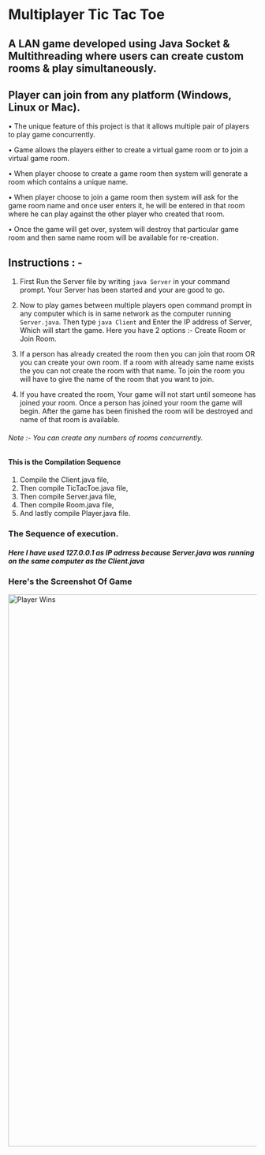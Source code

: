 # Multiplayer Tic Tac Toe 

## A LAN game developed using Java Socket & Multithreading where users can create custom rooms & play simultaneously.
## Player can join from any platform (Windows, Linux or Mac).


•	 The unique feature of this project is that it allows multiple pair of players to play game concurrently.

•	 Game allows the players either to create a virtual game room or to join a virtual game room.

•	 When player choose to create a game room then system will generate a room which contains a unique name.

•	 When player choose to join a game room then system will ask for the game room name and once user enters it, he will be entered in that room where he can play against the other 
player who created that room.

•	 Once the game will get over, system will destroy that particular game room and then same name room will be available for re-creation.

## Instructions : -


1) First Run the Server file by writing `java Server` in your command prompt. Your Server has been started and your are good to go.

2) Now to play games between multiple players open command prompt in any computer which is in same network as the computer running `Server.java`. Then type `java Client` and Enter the IP address of Server, Which will start the game. Here you have 2 options :- Create Room or Join Room.

3) If a person has already created the room then you can join that room OR you can create your own room. If a room with already same name exists the you can not create the room with that name. To join the room you will have to give the name of the room that you want to join.

4) If you have created the room, Your game will not start until someone has joined your room. Once a person has joined your room the game will begin. After the game has been finished the room will be destroyed and name of that room is available.

###### Note :- You can create any numbers of rooms concurrently. 

#### This is the Compilation Sequence

1. Compile the Client.java file,
2. Then compile TicTacToe.java file,
3. Then compile Server.java file,
4. Then compile Room.java file,
5. And lastly compile Player.java file.


### The Sequence of execution.

##### Here I have used 127.0.0.1 as IP adrress because Server.java was running on the same computer as the Client.java


### Here's the Screenshot Of Game
<img width="1120" alt="Player Wins" src="https://github.com/rahulshah08/Tic_Tac_Toe/assets/77283801/6cf8a4b7-5d8e-4d6c-a7da-ce2aef17922d">

